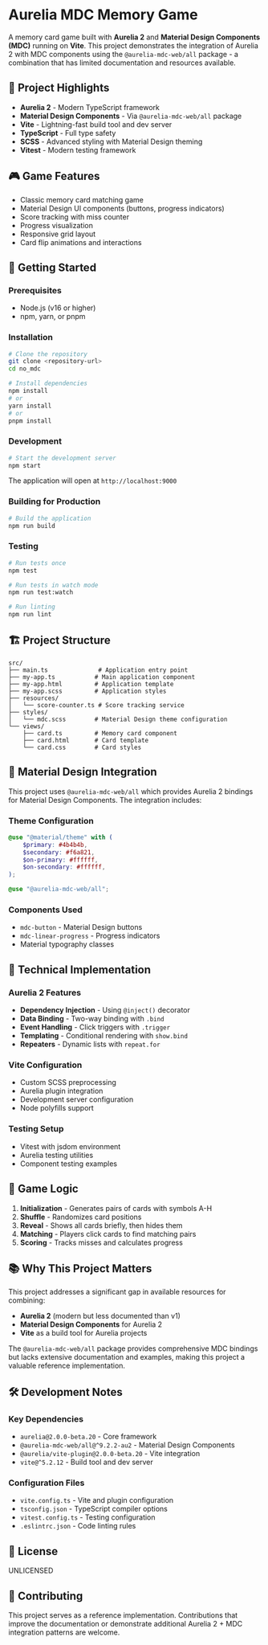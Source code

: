 # Aurelia MDC Memory Game

A memory card game built with **Aurelia 2** and **Material Design Components (MDC)** running on **Vite**. This project demonstrates the integration of Aurelia 2 with MDC components using the `@aurelia-mdc-web/all` package - a combination that has limited documentation and resources available.

## 🎯 Project Highlights

- **Aurelia 2** - Modern TypeScript framework
- **Material Design Components** - Via `@aurelia-mdc-web/all` package
- **Vite** - Lightning-fast build tool and dev server
- **TypeScript** - Full type safety
- **SCSS** - Advanced styling with Material Design theming
- **Vitest** - Modern testing framework

## 🎮 Game Features

- Classic memory card matching game
- Material Design UI components (buttons, progress indicators)
- Score tracking with miss counter
- Progress visualization
- Responsive grid layout
- Card flip animations and interactions

## 🚀 Getting Started

### Prerequisites

- Node.js (v16 or higher)
- npm, yarn, or pnpm

### Installation

```bash
# Clone the repository
git clone <repository-url>
cd no_mdc

# Install dependencies
npm install
# or
yarn install
# or
pnpm install
```

### Development

```bash
# Start the development server
npm start
```

The application will open at `http://localhost:9000`

### Building for Production

```bash
# Build the application
npm run build
```

### Testing

```bash
# Run tests once
npm test

# Run tests in watch mode
npm run test:watch

# Run linting
npm run lint
```

## 🏗️ Project Structure

```
src/
├── main.ts              # Application entry point
├── my-app.ts           # Main application component
├── my-app.html         # Application template
├── my-app.scss         # Application styles
├── resources/
│   └── score-counter.ts # Score tracking service
├── styles/
│   └── mdc.scss        # Material Design theme configuration
└── views/
    ├── card.ts         # Memory card component
    ├── card.html       # Card template
    └── card.css        # Card styles
```

## 🎨 Material Design Integration

This project uses `@aurelia-mdc-web/all` which provides Aurelia 2 bindings for Material Design Components. The integration includes:

### Theme Configuration
```scss
@use "@material/theme" with (
    $primary: #4b4b4b,
    $secondary: #f6a821,
    $on-primary: #ffffff,
    $on-secondary: #ffffff,
);

@use "@aurelia-mdc-web/all";
```

### Components Used
- `mdc-button` - Material Design buttons
- `mdc-linear-progress` - Progress indicators
- Material typography classes

## 🔧 Technical Implementation

### Aurelia 2 Features
- **Dependency Injection** - Using `@inject()` decorator
- **Data Binding** - Two-way binding with `.bind`
- **Event Handling** - Click triggers with `.trigger`
- **Templating** - Conditional rendering with `show.bind`
- **Repeaters** - Dynamic lists with `repeat.for`

### Vite Configuration
- Custom SCSS preprocessing
- Aurelia plugin integration
- Development server configuration
- Node polyfills support

### Testing Setup
- Vitest with jsdom environment
- Aurelia testing utilities
- Component testing examples

## 🎯 Game Logic

1. **Initialization** - Generates pairs of cards with symbols A-H
2. **Shuffle** - Randomizes card positions
3. **Reveal** - Shows all cards briefly, then hides them
4. **Matching** - Players click cards to find matching pairs
5. **Scoring** - Tracks misses and calculates progress

## 📚 Why This Project Matters

This project addresses a significant gap in available resources for combining:
- **Aurelia 2** (modern but less documented than v1)
- **Material Design Components** for Aurelia 2
- **Vite** as a build tool for Aurelia projects

The `@aurelia-mdc-web/all` package provides comprehensive MDC bindings but lacks extensive documentation and examples, making this project a valuable reference implementation.

## 🛠️ Development Notes

### Key Dependencies
- `aurelia@2.0.0-beta.20` - Core framework
- `@aurelia-mdc-web/all@^9.2.2-au2` - Material Design Components
- `@aurelia/vite-plugin@2.0.0-beta.20` - Vite integration
- `vite@^5.2.12` - Build tool and dev server

### Configuration Files
- `vite.config.ts` - Vite and plugin configuration
- `tsconfig.json` - TypeScript compiler options
- `vitest.config.ts` - Testing configuration
- `.eslintrc.json` - Code linting rules

## 📝 License

UNLICENSED

## 🤝 Contributing

This project serves as a reference implementation. Contributions that improve the documentation or demonstrate additional Aurelia 2 + MDC integration patterns are welcome.
